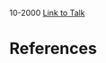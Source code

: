 

10-2000
[Link to Talk](https://www.churchofjesuschrist.org/study/general-conference/2000/10/sunday-afternoon-session?lang=eng)



# References
